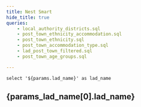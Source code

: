 ```yaml
---
title: Nest Smart
hide_title: true
queries:
    - local_authority_districts.sql
    - post_town_ethnicity_accommodation.sql
    - post_town_ethnicity.sql
    - post_town_accommodation_type.sql
    - lad_post_town_filtered.sql
    - post_town_age_groups.sql

---
```



```params_lad_name
select '${params.lad_name}' as lad_name
```

## {params_lad_name[0].lad_name}

<Dropdown
    data={local_authority_districts}
    name=selected_local_authority
    value=lad_name
    title="Select a Local Authority"
    defaultValue={params.lad_name}
/>

<Grid cols=2>
<AreaMap
  data={lad_post_town_filtered}
  areaCol="post_town"
  geoJsonUrl="https://public-geoms.s3-eu-west-1.amazonaws.com/post_town_simple.geojson"
  geoId="post_town"
  value="post_town"
  tooltip={[
    {id: 'local_authority', valueClass: 'text-l font-semibold'},
    {id: 'post_town', valueClass: 'font mt-1'}
    ]}
  startingZoom=8
  opacity=0.5
  height=450
  title='Post towns in Local Authority'
/>

<Heatmap
data={post_town_age_groups}
y=post_town
x=age_group
value=proportion_of_people
valueFmt=pct
xLabelRotation=-45
title='Age'
/>

</Grid>

<Grid cols=2>
<Heatmap
data={post_town_ethnicity}
y=post_town
x=ethnicity
value=proportion_of_people
valueFmt=pct
xLabelRotation=-45
title='Ethnicity'
/>

<Heatmap
data={post_town_accommodation_type}
y=post_town
x=accommodation_type
value=proportion_of_people
valueFmt=pct
xLabelRotation=-45
title='Accommodation type'
/>
</Grid>